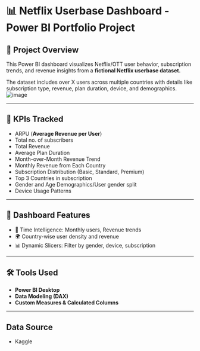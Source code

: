 # 📊 Netflix Userbase Dashboard - Power BI Portfolio Project

## 🧾 Project Overview
This Power BI dashboard visualizes Netflix/OTT user behavior, subscription trends, and revenue insights from a **fictional Netflix userbase dataset.**

The dataset includes over X users across multiple countries with details like subscription type, revenue, plan duration, device, and demographics.
![image](https://github.com/user-attachments/assets/7248f12c-07b2-4f18-abdf-36b1d65001e4)

---

## 🔑 KPIs Tracked

- ARPU (**Average Revenue per User**)
- Total no. of subscribers
- Total Revenue
- Average Plan Duration
- Month-over-Month Revenue Trend
- Monthly Revenue from Each Country
- Subscription Distribution (Basic, Standard, Premium)
- Top 3 Countries in subscription
- Gender and Age Demographics/User gender split
- Device Usage Patterns

---

## 📍 Dashboard Features

- 📅 Time Intelligence: Monthly users, Revenue trends
- 🌍 Country-wise user density and revenue
- 📊 Dynamic Slicers: Filter by gender, device, subscription

---

## 🛠 Tools Used

- **Power BI Desktop**
- **Data Modeling (DAX)**
- **Custom Measures & Calculated Columns**

---
## Data Source
- Kaggle
